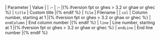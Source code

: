 | Parameter | Value |
| :- | :- |{% ifversion fpt or ghes > 3.2 or ghae or ghec %}
| `title` | Custom title |{% endif %}
| `file` | Filename |
| `col` | Column number, starting at 1 |{% ifversion fpt or ghes > 3.2 or ghae or ghec %}
| `endColumn` | End column number |{% endif %}
| `line` | Line number, starting at 1 |{% ifversion fpt or ghes > 3.2 or ghae or ghec %}
| `endLine` | End line number |{% endif %}
